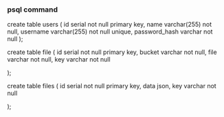 ### psql command

create table users
(
    id serial not null primary key,
    name varchar(255) not null,
    username varchar(255) not null unique,
    password_hash varchar not null
);

create table file
(
    id serial not null primary key,
    bucket varchar not null,
    file varchar not null,
    key varchar not null
    
);

create table files
(
    id serial not null primary key,
    data json,
    key varchar not null

);